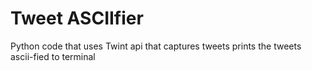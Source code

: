 # Tweet ASCIIfier
 Python code that uses Twint api that captures tweets prints the tweets ascii-fied to terminal
